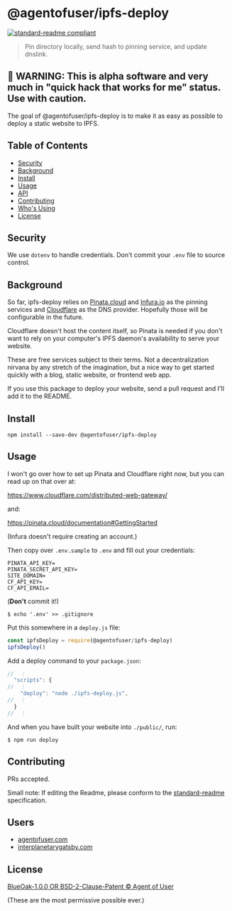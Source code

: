 # @agentofuser/ipfs-deploy

[![standard-readme compliant](https://img.shields.io/badge/readme%20style-standard-brightgreen.svg?style=flat-square)](https://github.com/RichardLitt/standard-readme)

> Pin directory locally, send hash to pinning service, and update dnslink.

## 🚨 WARNING: This is alpha software and very much in "quick hack that works for me" status. Use with caution.

The goal of @agentofuser/ipfs-deploy is to make it as easy as possible to
deploy a static website to IPFS.

## Table of Contents

- [Security](#security)
- [Background](#background)
- [Install](#install)
- [Usage](#usage)
- [API](#api)
- [Contributing](#contributing)
- [Who's Using](#users)
- [License](#license)

## Security

We use `dotenv` to handle credentials. Don't commit your `.env` file to source
control.

## Background

So far, ipfs-deploy relies on [Pinata.cloud](https://pinata.cloud) and
[Infura.io](https://infura.io) as the pinning services and
[Cloudflare](https://cloudflare.com) as the DNS provider. Hopefully those will
be configurable in the future.

Cloudflare doesn't host the content itself, so Pinata is needed if you don't
want to rely on your computer's IPFS daemon's availability to serve your
website.

These are free services subject to their terms. Not a decentralization nirvana
by any stretch of the imagination, but a nice way to get started quickly with a
blog, static website, or frontend web app.

If you use this package to deploy your website, send a pull request and I'll
add it to the README.

## Install

```
npm install --save-dev @agentofuser/ipfs-deploy
```

## Usage

I won't go over how to set up Pinata and Cloudflare right now, but you can read
up on that over at:

https://www.cloudflare.com/distributed-web-gateway/

and:

https://pinata.cloud/documentation#GettingStarted

(Infura doesn't require creating an account.)

Then copy over `.env.sample` to `.env` and fill out your credentials:

```
PINATA_API_KEY=
PINATA_SECRET_API_KEY=
SITE_DOMAIN=
CF_API_KEY=
CF_API_EMAIL=
```

(**Don't** commit it!)

```
$ echo '.env' >> .gitignore
```

Put this somewhere in a `deploy.js` file:

```javascript
const ipfsDeploy = require(@agentofuser/ipfs-deploy)
ipfsDeploy()
```

Add a deploy command to your `package.json`:

```javascript
//  ⋮
  "scripts": {
//  ⋮
    "deploy": "node ./ipfs-deploy.js",
//  ⋮
  }
//  ⋮
```

And when you have built your website into `./public/`, run:

```
$ npm run deploy
```

## Contributing

PRs accepted.

Small note: If editing the Readme, please conform to the
[standard-readme](https://github.com/RichardLitt/standard-readme)
specification.

## Users

- [agentofuser.com](https://agentofuser.com)
- [interplanetarygatsby.com](https://interplanetarygatsby.com)

## License

[BlueOak-1.0.0 OR BSD-2-Clause-Patent © Agent of User](./LICENSE.md)

(These are the most permissive possible ever.)

